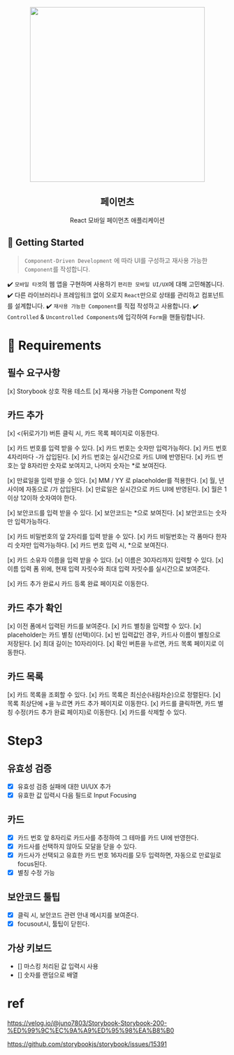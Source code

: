 <p align="middle" >
  <img src="https://techcourse-storage.s3.ap-northeast-2.amazonaws.com/0fefce79602043a9b3281ee1dd8f4be6" width="400">
</p>
<h2 align="middle">페이먼츠</h2>
<p align="middle">React 모바일 페이먼츠 애플리케이션</p>
</p>

## 🚀 Getting Started

> `Component-Driven Development` 에 따라 UI를 구성하고 재사용 가능한 `Component`를 작성합니다.

✔️ `모바일 타겟`의 웹 앱을 구현하며 사용하기 `편리한 모바일 UI/UX`에 대해 고민해봅니다.
✔️ 다른 라이브러리나 프레임워크 없이 오로지 `React`만으로 상태를 관리하고 컴포넌트를 설계합니다.
✔️ `재사용 가능한 Component`를 직접 작성하고 사용합니다.
✔️ `Controlled` & `Uncontrolled Components`에 입각하여 `Form`을 핸들링합니다.

# 📝 Requirements

## 필수 요구사항

[x] Storybook 상호 작용 테스트
[x] 재사용 가능한 Component 작성

## 카드 추가

[x] <(뒤로가기) 버튼 클릭 시, 카드 목록 페이지로 이동한다.

[x] 카드 번호를 입력 받을 수 있다.
  [x] 카드 번호는 숫자만 입력가능하다.
  [x] 카드 번호 4자리마다 -가 삽입된다.
  [x] 카드 번호는 실시간으로 카드 UI에 반영된다.
  [x] 카드 번호는 앞 8자리만 숫자로 보여지고, 나머지 숫자는 *로 보여진다.

[x] 만료일을 입력 받을 수 있다.
  [x] MM / YY 로 placeholder를 적용한다.
  [x] 월, 년 사이에 자동으로 /가 삽입된다.
  [x] 만료일은 실시간으로 카드 UI에 반영된다.
  [x] 월은 1이상 12이하 숫자여야 한다.

[x] 보안코드를 입력 받을 수 있다.
  [x] 보안코드는 *으로 보여진다.
  [x] 보안코드는 숫자만 입력가능하다.

[x] 카드 비밀번호의 앞 2자리를 입력 받을 수 있다.
  [x] 카드 비밀번호는 각 폼마다 한자리 숫자만 입력가능하다.
  [x] 카드 번호 입력 시, *으로 보여진다.

[x] 카드 소유자 이름을 입력 받을 수 있다.
  [x] 이름은 30자리까지 입력할 수 있다.
  [x] 이름 입력 폼 위에, 현재 입력 자릿수와 최대 입력 자릿수를 실시간으로 보여준다.

[x] 카드 추가 완료시 카드 등록 완료 페이지로 이동한다.

## 카드 추가 확인

[x] 이전 폼에서 입력된 카드를 보여준다.
[x] 카드 별칭을 입력할 수 있다.
[x] placeholder는 카드 별칭 (선택)이다.
[x] 빈 입력값인 경우, 카드사 이름이 별칭으로 저장된다.
[x] 최대 길이는 10자리이다.
[x] 확인 버튼을 누르면, 카드 목록 페이지로 이동한다.

## 카드 목록

[x] 카드 목록을 조회할 수 있다.
[x] 카드 목록은 최신순(내림차순)으로 정렬된다.
[x] 목록 최상단에 +을 누르면 카드 추가 페이지로 이동한다.
[x] 카드를 클릭하면, 카드 별칭 수정(카드 추가 완료 페이지)로 이동한다.
[x] 카드를 삭제할 수 있다.

# Step3

## 유효성 검증

- [x] 유효성 검증 실패에 대한 UI/UX 추가
- [x] 유효한 값 입력시 다음 필드로 Input Focusing

## 카드

- [x] 카드 번호 앞 8자리로 카드사를 추정하여 그 테마를 카드 UI에 반영한다.
- [x] 카드사를 선택하지 않아도 모달을 닫을 수 있다.
- [x] 카드사가 선택되고 유효한 카드 번호 16자리를 모두 입력하면, 자동으로 만료일로 focus된다.
- [x] 별칭 수정 가능

## 보안코드 툴팁

- [x] 클릭 시, 보안코드 관련 안내 메시지를 보여준다.
- [x] focusout시, 툴팁이 닫힌다.

## 가상 키보드

- [] 마스킹 처리된 값 입력시 사용
- [] 숫자를 랜덤으로 배열

# ref

https://velog.io/@juno7803/Storybook-Storybook-200-%ED%99%9C%EC%9A%A9%ED%95%98%EA%B8%B0

https://github.com/storybookjs/storybook/issues/15391
